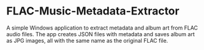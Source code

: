 # FLAC-Music-Metadata-Extractor
A simple Windows application to extract metadata and album art from FLAC audio files. The app creates JSON files with metadata and saves album art as JPG images, all with the same name as the original FLAC file.
